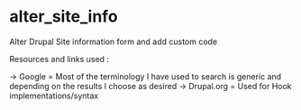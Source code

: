 # alter_site_info
Alter Drupal Site information form and add custom code

Resources and links used :

-> Google = Most of the terminology I have used to search is generic and depending on the results I choose as desired
-> Drupal.org = Used for Hook implementations/syntax

